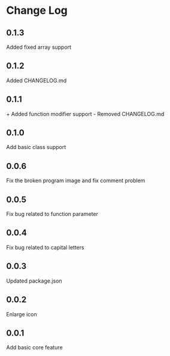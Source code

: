 # Change Log

## 0.1.3
Added fixed array support

## 0.1.2
Added CHANGELOG.md

## 0.1.1
\+ Added function modifier support
\- Removed CHANGELOG.md

## 0.1.0
Add basic class support

## 0.0.6
Fix the broken program image and fix comment problem

## 0.0.5
Fix bug related to function parameter

## 0.0.4
Fix bug related to capital letters

## 0.0.3
Updated package.json

## 0.0.2
Enlarge icon

## 0.0.1
Add basic core feature

